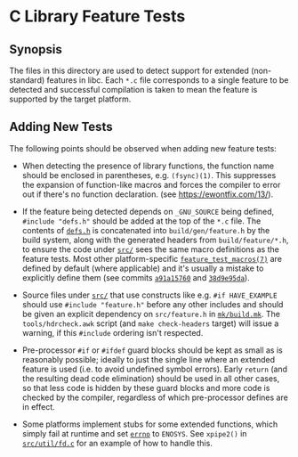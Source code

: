 C Library Feature Tests
=======================

## Synopsis

The files in this directory are used to detect support for extended
(non-standard) features in libc. Each `*.c` file corresponds to a
single feature to be detected and successful compilation is taken to
mean the feature is supported by the target platform.

## Adding New Tests

The following points should be observed when adding new feature tests:

* When detecting the presence of library functions, the function name
  should be enclosed in parentheses, e.g. `(fsync)(1)`. This suppresses
  the expansion of function-like macros and forces the compiler to error
  out if there's no function declaration. (see https://ewontfix.com/13/).

*  If the feature being detected depends on `_GNU_SOURCE` being defined,
  `#include "defs.h"` should be added at the top of the `*.c` file. The
  contents of [`defs.h`] is concatenated into `build/gen/feature.h` by the
  build system, along with the generated headers from `build/feature/*.h`,
  to ensure the code under [`src/`] sees the same macro definitions as the
  feature tests. Most other platform-specific [`feature_test_macros(7)`]
  are defined by default (where applicable) and it's usually a mistake to
  explicitly define them (see commits [`a91a15760`] and [`38d9e95da`]).

* Source files under [`src/`] that use constructs like e.g. `#if HAVE_EXAMPLE`
  should use `#include "feature.h"` before any other includes and should be
  given an explicit dependency on `src/feature.h` in [`mk/build.mk`]. The
  `tools/hdrcheck.awk` script (and `make check-headers` target) will issue
  a warning, if this `#include` ordering isn't respected.

* Pre-processor `#if` or `#ifdef` guard blocks should be kept as small as
  is reasonably possible; ideally to just the single line where an extended
  feature is used (i.e. to avoid undefined symbol errors). Early `return`
  (and the resulting dead code elimination) should be used in all other
  cases, so that less code is hidden by these guard blocks and more code is
  checked by the compiler, regardless of which pre-processor defines are in
  effect.

* Some platforms implement stubs for some extended functions, which simply
  fail at runtime and set [`errno`] to `ENOSYS`. See `xpipe2()` in
  [`src/util/fd.c`] for an example of how to handle this.


[`feature_test_macros(7)`]: https://man7.org/linux/man-pages/man7/feature_test_macros.7.html
[`a91a15760`]: https://gitlab.com/craigbarnes/dte/-/commit/a91a15760d145a1408d475d7ddb4044a733b6720
[`38d9e95da`]: https://gitlab.com/craigbarnes/dte/-/commit/38d9e95daa41484640c5cfe7d2080d9329c5789a
[`errno`]: https://man7.org/linux/man-pages/man3/errno.3.html

[`defs.h`]: defs.h
[`mk/build.mk`]: ../build.mk
[`src/`]: ../../src
[`src/util/fd.c`]: ../../src/util/fd.c
